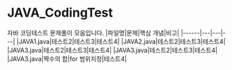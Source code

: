 # JAVA_CodingTest
자바 코딩테스트 문제풀이 모음입니다.
|파일명|문제|핵심 개념|비고|
|------|---|---|---|
|JAVA1.java|테스트2|테스트3|테스트4|
|JAVA2.java|테스트2|테스트3|테스트4|
|JAVA3.java|테스트2|테스트3|테스트4|
|JAVA3.java|테스트2|테스트3|테스트4|
|JAVA3.java|짝수의 합|for 범위지정|테스트4|
